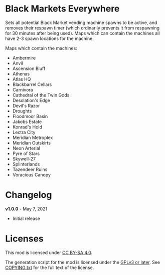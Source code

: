 Black Markets Everywhere
========================

Sets all potential Black Market vending machine spawns to be active, and
removes their respawn timer (which ordinarily prevents it from respawning
for 30 minutes after being used).  Maps which can contain the machines
all have 2-3 spawn locations for the machine.

Maps which contain the machines:

* Ambermire
* Anvil
* Ascension Bluff
* Athenas
* Atlas HQ
* Blackbarrel Cellars
* Carnivora
* Cathedral of the Twin Gods
* Desolation's Edge
* Devil's Razor
* Droughts
* Floodmoor Basin
* Jakobs Estate
* Konrad's Hold
* Lectra City
* Meridian Metroplex
* Meridian Outskirts
* Neon Arterial
* Pyre of Stars
* Skywell-27
* Splinterlands
* Tazendeer Ruins
* Voracious Canopy

Changelog
=========

**v1.0.0** - May 7, 2021
 * Initial release
 
Licenses
========

This mod is licensed under [CC BY-SA 4.0](https://creativecommons.org/licenses/by-sa/4.0/).

The generation script for the mod is licensed under the
[GPLv3 or later](https://www.gnu.org/licenses/quick-guide-gplv3.html).
See [COPYING.txt](../../COPYING.txt) for the full text of the license.

